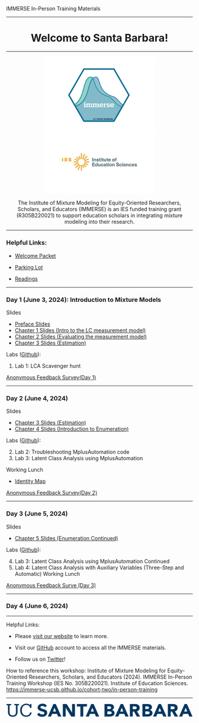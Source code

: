 IMMERSE In-Person Training Materials 

------------------------------------------------------------------------

<center>

<h1>Welcome to Santa Barbara!</h1>

</center>

------------------------------------------------------------------------

<center>

<img src="images/immerse_hex_small.png" width="300"/> <img src="images/IESNewLogo.jpg" width="300"/>





The Institute of Mixture Modeling for Equity-Oriented Researchers, Scholars, and Educators (IMMERSE) is an IES funded training grant (R305B220021) to support education scholars in integrating mixture modeling into their research.

</center>

------------------------------------------------------------------------


### Helpful Links:

* [Welcome Packet](https://docs.google.com/document/d/1O5eB_pMzlSjGMgJrZhPpcfdxwpYqEGit/edit?usp=sharing&ouid=106067280936970826764&rtpof=true&sd=true)

* [Parking Lot](https://docs.google.com/document/d/11-iv2C_aKuY5ncFS8uVGI_pCp7us2avJPIkWgOgZdZY/edit?usp=sharing)

* [Readings](https://ucsb.box.com/s/37y6v33fu4whc39fuuky979guixs8obu)

------------------------------------------------------------------------


### Day 1 (June 3, 2024): Introduction to Mixture Models

Slides

* <a href="https://www.dropbox.com/scl/fi/y2zvfpgf0yqgxpqp44w1s/IMMERSE_Preface.pdf?rlkey=eq0hfk3naesxhons9ukmu4duf&dl=0" target="_blank">Preface Slides</a>
* <a href="https://www.dropbox.com/scl/fi/1hprc2pbqslvfftk2g201/IMMERSE_Chapter1.pdf?rlkey=hcnp3codzjsaps4kqbvllp3zr&dl=0" target="_blank">Chapter 1 Slides (Intro to the LC measurement model)</a>
* <a href="https://www.dropbox.com/scl/fi/4v86q84x8wlj12vo46wp9/IMMERSE_Chapter2.pdf?rlkey=oet00o42mihov7hhbn68v5bal&dl=0" target="_blank">Chapter 2 Slides (Evaluating the measurement model)</a>
* <a href="https://www.dropbox.com/scl/fi/wn45p608fj0ngek1rdq0y/IMMERSE_Chapter3_estimation.pdf?rlkey=409sta28imj3nvwbjemgxro2p&dl=0" target="_blank">Chapter 3 Slides (Estimation)</a>

Labs ([Github](https://github.com/immerse-ucsb/in-person-training-2024)): 

1. Lab 1: LCA Scavenger hunt


<a href="https://forms.gle/YiAdpVfxoAgzgrTU7" target="_blank">Anonymous Feedback Survey(Day 1)</a>

------------------------------------------------------------------------

### Day 2 (June 4, 2024)

Slides
* <a href="https://www.dropbox.com/scl/fi/wn45p608fj0ngek1rdq0y/IMMERSE_Chapter3_estimation.pdf?rlkey=409sta28imj3nvwbjemgxro2p&dl=0" target="_blank">Chapter 3 Slides (Estimation)</a>
* <a href="https://www.dropbox.com/scl/fi/8arntprun9b1ny5h521z4/IMMERSE_Chapter4_intro_to_enumeration.pdf?rlkey=xb9n4gqbbc47itm868d52f9om&st=hf3jj3dz&dl=0" target="_blank">Chapter 4 Slides (Introduction to Enumeration)</a>

Labs ([Github](https://github.com/immerse-ucsb/in-person-training-2024)): 

2. Lab 2: Troubleshooting MplusAutomation code
3. Lab 3: Latent Class Analysis using MplusAutomation 

Working Lunch
* <a href="https://docs.google.com/document/d/1ExKiCgDDVoRnyzHcxi-ksjATvy4lH6ki/edit?usp=sharing&ouid=106067280936970826764&rtpof=true&sd=true">Identity Map</a>

<a href="https://forms.gle/zRUQKuhhJjdgiMuH8" target="_blank">Anonymous Feedback Survey(Day 2)</a>

------------------------------------------------------------------------

### Day 3 (June 5, 2024)

Slides
* <a href="https://www.dropbox.com/scl/fi/sz4wfh0kkzmh56tzm9ij7/IMMERSE_Chapter5_enumeration_cont.pdf?rlkey=ry98c1iulqd22nm02hsnmxtj0&dl=0" target="_blank">Chapter 5 Slides (Enumeration Continued)</a>

Labs ([Github](https://github.com/immerse-ucsb/in-person-training-2024)): 

4. Lab 3: Latent Class Analysis using MplusAutomation Continued
5. Lab 4: Latent Class Analysis with Auxiliary Variables (Three-Step and Automatic)
Working Lunch

<a href="https://forms.gle/Koioqd3jUedgC6uA6" target="_blank">Anonymous Feedback Surve (Day 3)</a>
 
------------------------------------------------------------------------

### Day 4 (June 6, 2024)
 
------------------------------------------------------------------------

Helpful Links:

-   Please [visit our website](https://immerse.education.ucsb.edu/) to learn more.

-   Visit our [GitHub](https://github.com/immerse-ucsb) account to access all the IMMERSE materials.

-   Follow us on [Twitter](https://twitter.com/IMMERSE_UCSB)!

How to reference this workshop: Institute of Mixture Modeling for Equity-Oriented Researchers, Scholars, and Educators (2024). IMMERSE In-Person Training Workshop (IES No. 305B220021). Institute of Education Sciences. <https://immerse-ucsb.github.io/cohort-two/in-person-training>

------------------------------------------------------------------------

![](images/UCSB_Navy_mark.png)

